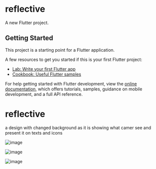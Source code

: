 # reflective

A new Flutter project.

## Getting Started

This project is a starting point for a Flutter application.

A few resources to get you started if this is your first Flutter project:

- [Lab: Write your first Flutter app](https://docs.flutter.dev/get-started/codelab)
- [Cookbook: Useful Flutter samples](https://docs.flutter.dev/cookbook)

For help getting started with Flutter development, view the
[online documentation](https://docs.flutter.dev/), which offers tutorials,
samples, guidance on mobile development, and a full API reference.
# reflective


a design with changed background as it is showing what camer see and present it on texts and icons

![image](https://github.com/Ashmaawy/reflective/assets/100779215/3c094bfb-2bb5-45ec-8cc8-69239771940d)

![image](https://github.com/Ashmaawy/reflective/assets/100779215/551ef4f7-d4a3-491f-baca-74a4bea727da)

![image](https://github.com/Ashmaawy/reflective/assets/100779215/4fa92230-f6b4-4125-93fc-3d08239ce683)
